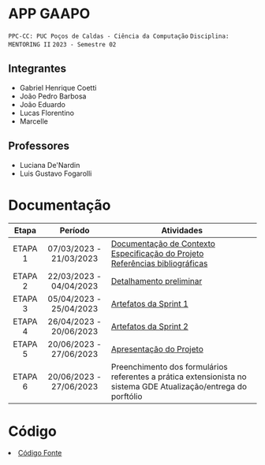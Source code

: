 # APP GAAPO

`PPC-CC: PUC Poços de Caldas - Ciência da Computação`
`Disciplina: MENTORING II`
`2023 - Semestre 02`

## Integrantes

- Gabriel Henrique Coetti
- João Pedro Barbosa
- João Eduardo
- Lucas Florentino
- Marcelle


## Professores

- Luciana De'Nardin
- Luis Gustavo Fogarolli

# Documentação

|  Etapa  |        Período        | Atividades                                                                                                                                                                                                                                                                 |
| :-----: | :---------------------: | -------------------------------------------------------------------------------------------------------------------------------------------------------------------------------------------------------------------------------------------------------------------------- |
| ETAPA 1 | 07/03/2023 - 21/03/2023 |<a href="docs/1-Documentação de Contexto.md"> Documentação de Contexto</a><br> <a href="docs/2-Especificação do Projeto.md"> Especificação do Projeto</a> <br><a href="docs/7-Referências.md"> Referências bibliográficas</a> |
| ETAPA 2 | 22/03/2023 - 04/04/2023 |<a href="docs/3-Detalhamento preliminar.md"> Detalhamento preliminar </a>                                                                                                                                                                                          |
| ETAPA 3 | 05/04/2023 - 25/04/2023 | <a href="docs/4-Sprint 1.md"> Artefatos da Sprint 1</a>                                                                                                                                                                                                            |
| ETAPA 4 | 26/04/2023 - 20/06/2023 | <a href="docs/5-Sprint 2.md"> Artefatos da Sprint 2</a>                                                                                                                                                                                                            |
| ETAPA 5 | 20/06/2023 - 27/06/2023 |<a href="docs/6-Apresentação do Projeto.md">Apresentação do Projeto</a>                                                                                                                                                                                      |
| ETAPA 6 | 20/06/2023 - 27/06/2023 |<a>Preenchimento dos formulários referentes a prática extensionista no sistema GDE Atualização</a>/entrega do porftólio                                                                                                                                              |

# Código

<li><a href="src/README.md"> Código Fonte</a></li>
